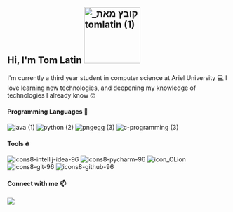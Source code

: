 ## Hi, I'm Tom Latin <img width="128" alt="_קובץ מאת tomlatin (1)" src="https://user-images.githubusercontent.com/57855070/98300636-3946f480-1fc2-11eb-8306-764815770219.png">
I'm currently a third year student in computer science at Ariel University 💻
I love learning new technologies, and deepening my knowledge of technologies I already know 🤓

#### Programming Languages 🚀
![java (1)](https://user-images.githubusercontent.com/57855070/98301894-33521300-1fc4-11eb-860e-f06c2a2e9dce.png)
![python (2)](https://user-images.githubusercontent.com/57855070/98302169-9c398b00-1fc4-11eb-9734-1c075d91db98.png)
![pngegg (3)](https://user-images.githubusercontent.com/57855070/98302891-e8d19600-1fc5-11eb-88ff-96a990f80521.png)
![c-programming (3)](https://user-images.githubusercontent.com/57855070/98302338-e1f65380-1fc4-11eb-95ae-ad38f2c4fc13.png)


#### Tools 🔥

![icons8-intellij-idea-96](https://user-images.githubusercontent.com/57855070/98331898-3a017a00-2006-11eb-938a-eb22d38f9f57.png)
![icons8-pycharm-96](https://user-images.githubusercontent.com/57855070/98332075-a4b2b580-2006-11eb-95ff-906388b38446.png)
![icon_CLion](https://user-images.githubusercontent.com/57855070/98332831-1dfed800-2008-11eb-85dc-9925b457b3d4.png)
![icons8-git-96](https://user-images.githubusercontent.com/57855070/98332575-94e7a100-2007-11eb-9c2b-81ad2d1d04f1.png)
![icons8-github-96](https://user-images.githubusercontent.com/57855070/98332622-ad57bb80-2007-11eb-8ecb-9bd68aefeef6.png)

#### Connect with me 📫

[<img align="left" src="https://user-images.githubusercontent.com/57855070/98333031-8fd72180-2008-11eb-96ce-cc86e185889c.png"/>][linkedin]


[linkedin]: https://www.linkedin.com/in/tom-latin/












<!--




**TomLatin/TomLatin** is a ✨ _special_ ✨ repository because its `README.md` (this file) appears on your GitHub profile.

Here are some ideas to get you started:

- 🔭 I’m currently working on ...
- 🌱 I’m currently learning ...
- 👯 I’m looking to collaborate on ...
- 🤔 I’m looking for help with ...
- 💬 Ask me about ...
- 📫 How to reach me: ...
- 😄 Pronouns: ...
- ⚡ Fun fact: ...
-->
